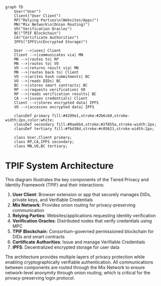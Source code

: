 ```mermaid
graph TD
    User("User")
    Client("User Client")
    RP("Relying Parties\n(Websites/Apps)")
    MN("Mix Network\n(Onion Routing)")
    VO("Verification Oracles")
    BC("TPIF Blockchain")
    CA("Certificate Authorities")
    IPFS("IPFS\n(Encrypted Storage)")
    
    User -->|uses| Client
    Client -->|communicates via| MN
    MN -->|routes to| RP
    MN -->|routes to| VO
    VO -->|returns result via| MN
    MN -->|routes back to| Client
    VO -->|writes hash commitments| BC
    VO -->|reads DIDs| BC
    BC -->|stores smart contracts| BC
    RP -->|requests verification| VO
    RP -->|reads verification results| BC
    CA -->|issues credentials| Client
    Client -->|stores encrypted data| IPFS
    VO -->|accesses encrypted data| IPFS
    
    classDef primary fill:#4299e1,stroke:#2b6cb0,stroke-width:2px,color:white;
    classDef secondary fill:#9ae6b4,stroke:#2f855a,stroke-width:2px;
    classDef tertiary fill:#fbd38d,stroke:#c05621,stroke-width:2px;
    
    class User,Client primary;
    class RP,CA,IPFS secondary;
    class MN,VO,BC tertiary;
```

# TPIF System Architecture

This diagram illustrates the key components of the Tiered Privacy and Identity Framework (TPIF) and their interactions:

1. **User Client**: Browser extension or app that securely manages DIDs, private keys, and Verifiable Credentials
2. **Mix Network**: Provides onion routing for privacy-preserving communication
3. **Relying Parties**: Websites/applications requesting identity verification
4. **Verification Oracles**: Distributed nodes that verify credentials using MPC
5. **TPIF Blockchain**: Consortium-governed permissioned blockchain for DIDs and smart contracts
6. **Certificate Authorities**: Issue and manage Verifiable Credentials
7. **IPFS**: Decentralized encrypted storage for user data

The architecture provides multiple layers of privacy protection while enabling cryptographically verifiable authentication. All communications between components are routed through the Mix Network to ensure network-level anonymity through onion routing, which is critical for the privacy-preserving login protocol. 